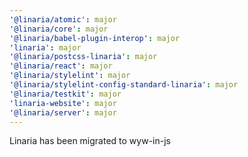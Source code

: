 ```yaml
---
'@linaria/atomic': major
'@linaria/core': major
'@linaria/babel-plugin-interop': major
'linaria': major
'@linaria/postcss-linaria': major
'@linaria/react': major
'@linaria/stylelint': major
'@linaria/stylelint-config-standard-linaria': major
'@linaria/testkit': major
'linaria-website': major
'@linaria/server': major
---
```


Linaria has been migrated to wyw-in-js
